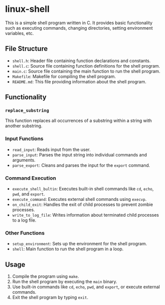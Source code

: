 # linux-shell

This is a simple shell program written in C. It provides basic functionality such as executing commands, changing directories, setting environment variables, etc.

## File Structure

- `shell.h`: Header file containing function declarations and constants.
- `shell.c`: Source file containing function definitions for the shell program.
- `main.c`: Source file containing the main function to run the shell program.
- `Makefile`: Makefile for compiling the shell program.
- `README.md`: This file providing information about the shell program.

## Functionality

### `replace_substring`

This function replaces all occurrences of a substring within a string with another substring.

### Input Functions

- `read_input`: Reads input from the user.
- `parse_input`: Parses the input string into individual commands and arguments.
- `parse_export`: Cleans and parses the input for the `export` command.

### Command Execution

- `execute_shell_bultin`: Executes built-in shell commands like `cd`, `echo`, `pwd`, and `export`.
- `execute_command`: Executes external shell commands using `execvp`.
- `on_child_exit`: Handles the exit of child processes to prevent zombie processes.
- `write_to_log_file`: Writes information about terminated child processes to a log file.

### Other Functions

- `setup_environment`: Sets up the environment for the shell program.
- `shell`: Main function to run the shell program in a loop.

## Usage

1. Compile the program using `make`.
2. Run the shell program by executing the `main` binary.
3. Use built-in commands like `cd`, `echo`, `pwd`, and `export`, or execute external commands.
4. Exit the shell program by typing `exit`.
